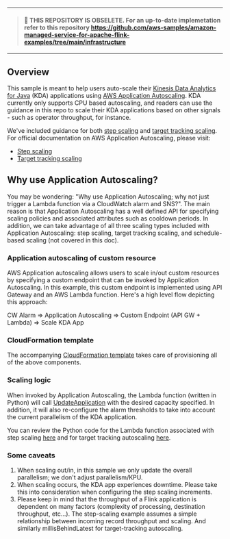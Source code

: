 --------
>  #### 🚨 THIS REPOSITORY IS OBSELETE. For an up-to-date implemetation refer to this repository https://github.com/aws-samples/amazon-managed-service-for-apache-flink-examples/tree/main/infrastructure

--------


## Overview
This sample is meant to help users auto-scale their [Kinesis Data Analytics for Java](https://aws.amazon.com/kinesis/data-analytics/) (KDA) applications using [AWS Application Autoscaling](https://docs.aws.amazon.com/autoscaling/application/userguide/what-is-application-auto-scaling.html). KDA currently only supports CPU based autoscaling, and readers can use the guidance in this repo to scale their KDA applications based on other signals - such as operator throughput, for instance.

We've included guidance for both [step scaling](step-scaling/README.md) and [target tracking scaling](targettracking-scaling/README.md). For official documentation on AWS Application Autoscaling, please visit:
- [Step scaling](https://docs.aws.amazon.com/autoscaling/application/userguide/application-auto-scaling-step-scaling-policies.html)
- [Target tracking scaling](https://docs.aws.amazon.com/autoscaling/application/userguide/application-auto-scaling-target-tracking.html)

## Why use Application Autoscaling?
You may be wondering: "Why use Application Autoscaling; why not just trigger a Lambda function via a CloudWatch alarm and SNS?". The main reason is that Application Autoscaling has a well defined API for specifying scaling policies and associated attributes such as cooldown periods. In addition, we can take advantage of all three scaling types included with Application Autoscaling: step scaling, target tracking scaling, and schedule-based scaling (not covered in this doc).

### Application autoscaling of custom resource

AWS Application autoscaling allows users to scale in/out custom resources by specifying a custom endpoint that can be invoked by Application Autoscaling. In this example, this custom endpoint is implemented using API Gateway and an AWS Lambda function. Here's a high level flow depicting this approach:

CW Alarm => Application Autoscaling => Custom Endpoint (API GW + Lambda) => Scale KDA App

### CloudFormation template
The accompanying [CloudFormation template](step-scaling/step-scaling.yaml) takes care of provisioning all of the above components.

### Scaling logic
When invoked by Application Autoscaling, the Lambda function (written in Python) will call [UpdateApplication](https://docs.aws.amazon.com/kinesisanalytics/latest/apiv2/API_UpdateApplication.html) with the desired capacity specified. In addition, it will also re-configure the alarm thresholds to take into account the current parallelism of the KDA application.

You can review the Python code for the Lambda function associated with step scaling [here](step-scaling/index.py) and for target tracking autoscaling [here](targettracking-scaling/index.py).

### Some caveats

1. When scaling out/in, in this sample we only update the overall parallelism; we don't adjust parallelism/KPU.
2. When scaling occurs, the KDA app experiences downtime. Please take this into consideration when configuring the step scaling increments.
3. Please keep in mind that the throughput of a Flink application is dependent on many factors (complexity of processing, destination throughput, etc...). The step-scaling example assumes a simple relationship between incoming record throughput and scaling. And similarly millisBehindLatest for target-tracking autoscaling.
